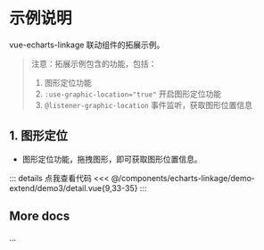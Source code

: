 <script setup>
import LinkageDemo3 from '@/components/echarts-linkage/demo-extend/demo3/index.vue';
</script>

# 示例说明

vue-echarts-linkage 联动组件的拓展示例。

> 注意：拓展示例包含的功能，包括：
> 1. 图形定位功能
> 2. `:use-graphic-location="true"` 开启图形定位功能
> 3. `@listener-graphic-location` 事件监听，获取图形位置信息

## 1. 图形定位

* 图形定位功能，拖拽图形，即可获取图形位置信息。

<LinkageDemo3 />

::: details 点我查看代码
<<< @/components/echarts-linkage/demo-extend/demo3/detail.vue{9,33-35}
:::

## More docs

...


